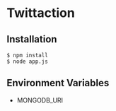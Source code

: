 # Twittaction

## Installation

	$ npm install
	$ node app.js

## Environment Variables

- MONGODB_URI
